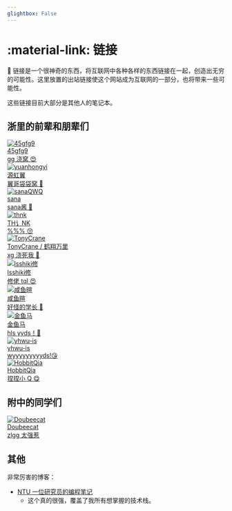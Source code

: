```yaml
---
glightbox: False
---
```


# :material-link: 链接

🔗 链接是一个很神奇的东西，将互联网中各种各样的东西链接在一起，创造出无穷的可能性。这里放置的出站链接使这个网站成为互联网的一部分，也将带来一些可能性。

这些链接目前大部分是其他人的笔记本。

## 浙里的前辈和朋辈们

<div class="flink-list">

<div class="flink-list-item">
    <a href="https://heap.45gfg9.net/about/" title="45gfg9" target="_blank">
        <div class="flink-item-icon">
            <img src="http://cdn.bowling233.top/note/avatar/45gfg9.png" alt="45gfg9">
        </div>
        <div class="flink-item-name">45gfg9</div>
        <div class="flink-item-desc">gg 浇窝 😍</div>
    </a>
</div>

<div class="flink-list-item">
    <a href="https://www.cnblogs.com/yuanhongyi/" title="yuanhongyi" target="_blank">
        <div class="flink-item-icon">
            <img src="http://cdn.bowling233.top/note/avatar/yuanhongyi.png" alt="yuanhongyi">
        </div>
        <div class="flink-item-name">源虹翼</div>
        <div class="flink-item-desc">翼哥袋袋窝 🥺</div>
    </a>
</div>

<div class="flink-list-item">
    <a href="https://www.luogu.com.cn/blog/sanaQWQ/" title="sanaQWQ" target="_blank">
        <div class="flink-item-icon">
            <img src="http://cdn.bowling233.top/note/avatar/sanaQWQ.png" alt="sanaQWQ">
        </div>
        <div class="flink-item-name">sana</div>
        <div class="flink-item-desc">sana酱 🤤</div>
    </a>
</div>

<div class="flink-list-item">
    <a href="https://www.luogu.com.cn/blog/chen031029/" title="thnk" target="_blank">
        <div class="flink-item-icon">
            <img src="http://cdn.bowling233.top/note/avatar/thnk.webp" alt="thnk">
        </div>
        <div class="flink-item-name">TH讠NK</div>
        <div class="flink-item-desc">%%% 😚</div>
    </a>
</div>

<div class="flink-list-item">
    <a href="https://note.tonycrane.cc/" title="TonyCrane" target="_blank">
        <div class="flink-item-icon">
            <img src="http://cdn.bowling233.top/note/avatar/tonycrane.jpeg" alt="TonyCrane">
        </div>
        <div class="flink-item-name">TonyCrane / 鹤翔万里</div>
        <div class="flink-item-desc">xg 浇死我 🤤</div>
    </a>
</div>

<div class="flink-list-item">
    <a href="https://note.isshikih.top/" title="Isshiki修" target="_blank">
        <div class="flink-item-icon">
            <img src="http://cdn.bowling233.top/note/avatar/isshiki.png" alt="Isshiki修">
        </div>
        <div class="flink-item-name">Isshiki修</div>
        <div class="flink-item-desc">修佬 tql 😍</div>
    </a>
</div>

<div class="flink-list-item">
    <a href="https://xuan-insr.github.io/" title="咸鱼暄" target="_blank">
        <div class="flink-item-icon">
            <img src="http://cdn.bowling233.top/note/avatar/xyx.png" alt="咸鱼暄">
        </div>
        <div class="flink-item-name">咸鱼暄</div>
        <div class="flink-item-desc">好怪的学长 🫨</div>
    </a>
</div>

<div class="flink-list-item">
    <a href="https://www.yuque.com/jinyuma-igdk2" title="金鱼马" target="_blank">
        <div class="flink-item-icon">
            <img src="http://cdn.bowling233.top/note/avatar/jym.jpg" alt="金鱼马">
        </div>
        <div class="flink-item-name">金鱼马</div>
        <div class="flink-item-desc">hls yyds！🥰</div>
    </a>
</div>

<div class="flink-list-item">
    <a href="https://yhwu-is.github.io/Notes/" title="yhwu-is" target="_blank">
        <div class="flink-item-icon">
            <img src="http://cdn.bowling233.top/note/avatar/yhwu_is.jpg" alt="yhwu-is">
        </div>
        <div class="flink-item-name">yhwu-is</div>
        <div class="flink-item-desc">wyyyyyyyyyds!😘</div>
    </a>
</div>

<div class="flink-list-item">
    <a href="https://note.hobbitqia.cc/" title="HobbitQia" target="_blank">
        <div class="flink-item-icon">
            <img src="http://cdn.bowling233.top/note/avatar/hobbitqia.ico" alt="HobbitQia">
        </div>
        <div class="flink-item-name">HobbitQia</div>
        <div class="flink-item-desc">捏捏小 Q 😋</div>
    </a>
</div>

</div>

## 附中的同学们

<div class="flink-list">

<div class="flink-list-item">
    <a href="http://www.doubeecat.xyz/" title="Doubeecat" target="_blank">
        <div class="flink-item-icon">
            <img src="http://cdn.bowling233.top/note/avatar/doubeecat.png" alt="Doubeecat">
        </div>
        <div class="flink-item-name">Doubeecat</div>
        <div class="flink-item-desc">zlgg 太强惹</div>
    </a>
</div>

</div>

## 其他

非常厉害的博客：

-   [NTU 一位研究员的编程笔记](https://www3.ntu.edu.sg/home/ehchua/programming/index.html)
    -   这个真的很强，覆盖了我所有想掌握的技术栈。

